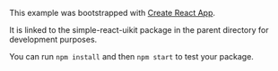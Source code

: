 This example was bootstrapped with [Create React App](https://github.com/facebook/create-react-app).

It is linked to the simple-react-uikit package in the parent directory for development purposes.

You can run `npm install` and then `npm start` to test your package.
